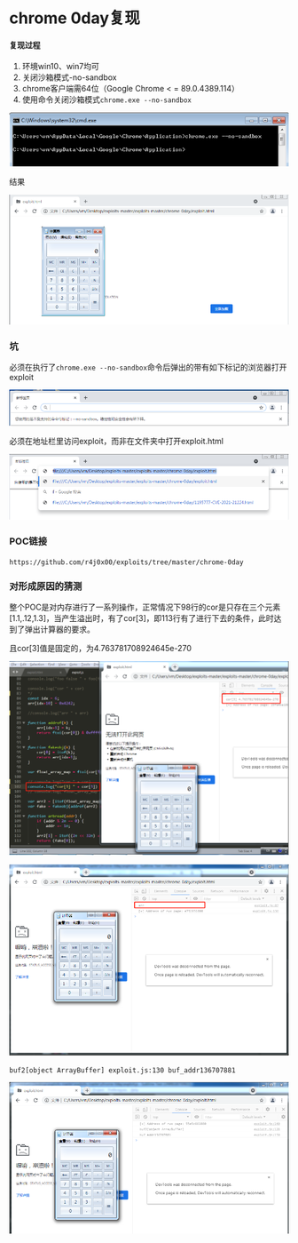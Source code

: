 # chrome 0day复现

#### 复现过程

1. 环境win10、win7均可
2. 关闭沙箱模式-no-sandbox
3. chrome客户端需64位（Google Chrome < = 89.0.4389.114）
4. 使用命令关闭沙箱模式`chrome.exe --no-sandbox`

![image-20210512093300981](.\image\image3.png)

结果

![image-20210512093421711](.\image\image4.png)

### 坑

必须在执行了`chrome.exe --no-sandbox`命令后弹出的带有如下标记的浏览器打开exploit

![image-20210512092756952](.\image\image1.png)

必须在地址栏里访问exploit，而非在文件夹中打开exploit.html

![image-20210512093000906](.\image\image2.png)



### POC链接

`https://github.com/r4j0x00/exploits/tree/master/chrome-0day`

### 对形成原因的猜测

整个POC是对内存进行了一系列操作，正常情况下98行的cor是只存在三个元素[1.1,.12,1.3]，当产生溢出时，有了cor[3]，即113行有了进行下去的条件，此时达到了弹出计算器的要求。

且cor[3]值是固定的，为4.763781708924645e-270

![image-20210513142327369](.\image\image5.png)



![image-20210514101435934](.\image\image6.png)

`buf2[object ArrayBuffer]
exploit.js:130 buf_addr136707881`

![image-20210514112214184](.\image\image7.png)
